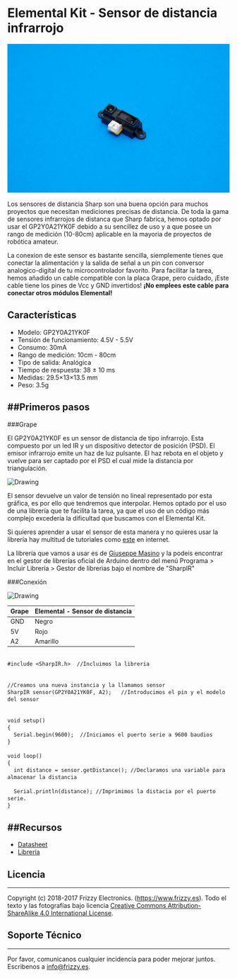 # Elemental Kit - Sensor de distancia infrarrojo

[![Texto alternativo](images/sharp.jpg "Sensor de distancia")](www.frizzy.es/grape)


Los sensores de distancia Sharp son una buena opción para muchos proyectos que necesitan mediciones precisas de distancia. De toda la gama de sensores infrarrojos de distanca que Sharp fabrica, hemos optado por usar el GP2Y0A21YK0F debido a su sencillez de uso y a que posee un rango de medición (10-80cm) aplicable en la mayoria de proyectos de robótica amateur. 

La conexion de este sensor es bastante sencilla, siemplemente tienes que conectar la alimentación y la salida de señal a un pin con conversor analogico-digital de tu microcontrolador favorito. Para facilitar la tarea, hemos añadido un cable compatible con la placa Grape, pero cuidado, ¡Este cable tiene los pines de Vcc y GND invertidos! **¡No emplees este cable para conectar otros módulos Elemental!**


## Características

* Modelo: GP2Y0A21YK0F
* Tensión de funcionamiento: 4.5V - 5.5V
* Consumo: 30mA
* Rango de medición: 10cm - 80cm
* Tipo de salida: Analógica
* Tiempo de respuesta: 38 ± 10 ms
* Medidas: 29.5×13×13.5 mm
* Peso: 3.5g

##Primeros pasos
--------

###Grape

El GP2Y0A21YK0F es un sensor de distancia de tipo infrarrojo. Esta compuesto por un led IR y un dispositivo detector de posición (PSD). El emisor infrarrojo emite un haz de luz pulsante. El haz rebota en el objeto y vuelve para ser captado por el PSD el cual mide la distancia por triangulación.

<img src="../images/sharp_funcionamiento.png" alt="Drawing" style="width: 600px;"/>

El sensor devuelve un valor de tensión no lineal representado por esta gráfica, es por ello que tendremos que interpolar. Hemos optado por el uso de una librería que te facilita la tarea, ya que el uso de un código más complejo excedería la dificultad que buscamos con el Elemental Kit.

Si quieres aprender a usar el sensor de esta manera y no quieres usar la librería hay multitud de tutoriales como [este](http://www.naylampmechatronics.com/blog/55_tutorial-sensor-de-distancia-sharp.html) en internet. 

La librería que vamos a usar es de [Giuseppe Masino](https://github.com/qub1750ul/Arduino_SharpIR) y la podeis encontrar en el gestor de librerías oficial de Arduino dentro del menú Programa > Incluir Librería > Gestor de librerias bajo el nombre de "SharpIR"

###Conexión

<img src="../images/montaje_sharp.png" alt="Drawing" style="width: 600px;"/>

| Grape | Elemental - Sensor de distancia |
| ----- | ----------------- |
| GND   | Negro             |
| 5V    | Rojo              |
| A2    | Amarillo          |


```arduino

#include <SharpIR.h>  //Incluimos la libreria


//Creamos una nueva instancia y la llamamos sensor
SharpIR sensor(GP2Y0A21YK0F, A2);   //Introducimos el pin y el modelo del sensor


void setup()
{
  Serial.begin(9600);  //Iniciamos el puerto serie a 9600 baudios
}

void loop()
{
  int distance = sensor.getDistance(); //Declaramos una variable para almacenar la distancia
  
  Serial.println(distance); //Imprimimos la distacia por el puerto serie.
}
```


##Recursos
-------

-   [Datasheet](http://www.sharp-world.com/products/device/lineup/data/pdf/datasheet/gp2y0a21yk_e.pdf "File: SharpDatasheet")
-   [Librería](https://github.com/qub1750ul/Arduino_SharpIR)

## Licencia
-------
Copyright (c) 2018-2017 Frizzy Electronics. (https://www.frizzy.es). Todo el texto y las fotografías bajo licencia <a rel="license" href="http://creativecommons.org/licenses/by-sa/4.0/">Creative Commons Attribution-ShareAlike 4.0 International License</a>. <a rel="license" href="http://creativecommons.org/licenses/by-sa/4.0/"> </a>

## Soporte Técnico
-------
Por favor, comunicanos cualquier incidencia para poder mejorar juntos. Escribenos a [info@frizzy.es](info@frizzy.es). 
